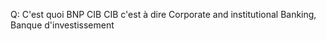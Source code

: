 
Q: C'est quoi BNP CIB
CIB c'est à dire Corporate and institutional Banking, Banque d'investissement